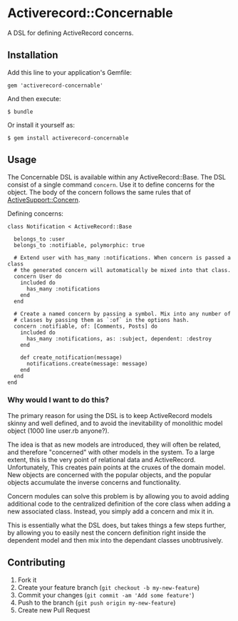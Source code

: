 # Activerecord::Concernable

A DSL for defining ActiveRecord concerns.

## Installation

Add this line to your application's Gemfile:

    gem 'activerecord-concernable'

And then execute:

    $ bundle

Or install it yourself as:

    $ gem install activerecord-concernable

## Usage

The Concernable DSL is available within any ActiveRecord::Base. The DSL consist
of a single command `concern`. Use it to define concerns for the object. The
body of the concern follows the same rules that of [ActiveSupport::Concern][1].

Defining concerns:

    class Notification < ActiveRecord::Base

      belongs_to :user
      belongs_to :notifiable, polymorphic: true

      # Extend user with has_many :notifications. When concern is passed a class
      # the generated concern will automatically be mixed into that class.
      concern User do
        included do
          has_many :notifications
        end
      end

      # Create a named concern by passing a symbol. Mix into any number of
      # classes by passing them as `:of` in the options hash.
      concern :notifiable, of: [Comments, Posts] do
        included do
          has_many :notifications, as: :subject, dependent: :destroy
        end

        def create_notification(message)
          notifications.create(message: message)
        end
      end
    end

### Why would I want to do this?

The primary reason for using the DSL is to keep ActiveRecord models skinny and
well defined, and to avoid the inevitability of monolithic model object (1000
line user.rb anyone?).

The idea is that as new models are introduced, they will often be related, and
therefore "concerned" with other models in the system. To a large extent, this
is the very point of relational data and ActiveRecord. Unfortunately, This
creates pain points at the cruxes of the domain model. New objects are concerned
with the popular objects, and the popular objects accumulate the inverse
concerns and functionality.

Concern modules can solve this problem is by allowing you to avoid adding
additional code to the centralized definition of the core class when adding a
new associated class. Instead, you simply add a concern and mix it in.

This is essentially what the DSL does, but takes things a few steps further, by
allowing you to easily nest the concern definition right inside the dependent
model and then mix into the dependant classes unobtrusively.

## Contributing

1. Fork it
2. Create your feature branch (`git checkout -b my-new-feature`)
3. Commit your changes (`git commit -am 'Add some feature'`)
4. Push to the branch (`git push origin my-new-feature`)
5. Create new Pull Request


[1]: http://api.rubyonrails.org/classes/ActiveSupport/Concern.html
